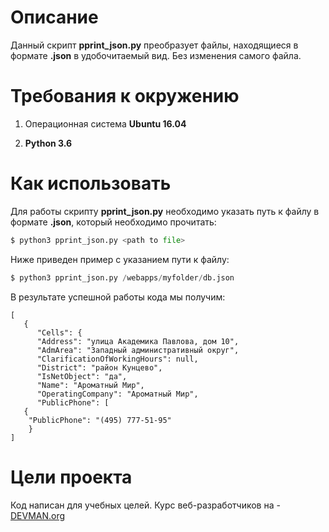 # Описание

Данный скрипт **pprint_json.py** преобразует файлы, находящиеся в формате **.json** в удобочитаемый вид. Без изменения самого файла.

# Требования к окружению


1. Операционная система **Ubuntu 16.04**


1. **Python 3.6**


# Как использовать

Для работы скрипту **pprint_json.py** необходимо указать путь к файлу в формате **.json**, который необходимо прочитать:


```python
$ python3 pprint_json.py <path to file>
```

Ниже приведен пример с указанием пути к файлу:


```python
$ python3 pprint_json.py /webapps/myfolder/db.json
```


В результате успешной работы кода мы получим:

    [
       {
          "Cells": {
          "Address": "улица Академика Павлова, дом 10",
          "AdmArea": "Западный административный округ",
          "ClarificationOfWorkingHours": null,
          "District": "район Кунцево",
          "IsNetObject": "да",
          "Name": "Ароматный Мир",
          "OperatingCompany": "Ароматный Мир",
          "PublicPhone": [
       {
        "PublicPhone": "(495) 777-51-95"
        }
    ]




# Цели проекта

Код написан для учебных целей. Курс веб-разработчиков на - [DEVMAN.org](https://devman.org)


